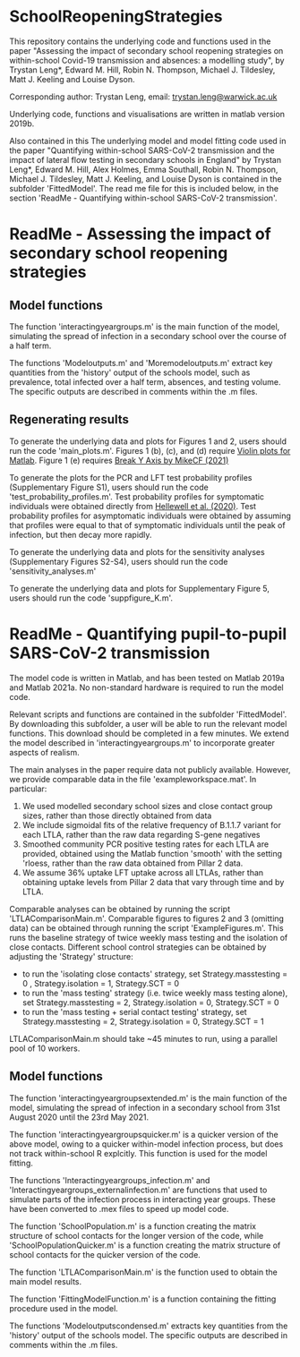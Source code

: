 


# SchoolReopeningStrategies



This repository contains the underlying code and functions used in the paper "Assessing the impact of secondary school reopening strategies on within-school Covid-19 transmission and absences: a modelling study", by Trystan Leng*, Edward M. Hill, Robin N. Thompson, Michael J. Tildesley, Matt J. Keeling and Louise Dyson.

Corresponding author: Trystan Leng, email: trystan.leng@warwick.ac.uk

Underlying code, functions and visualisations are written in matlab version 2019b.


Also contained in this The underlying model and model fitting code used in the paper "Quantifying within-school SARS-CoV-2 transmission and the impact of lateral flow testing in secondary schools in England" by Trystan Leng*, Edward M. Hill, Alex Holmes, Emma Southall, Robin N. Thompson, Michael J. Tildesley, Matt J. Keeling, and Louise Dyson is contained in the subfolder 'FittedModel'. The read me file for this is included below, in the section 'ReadMe - Quantifying within-school SARS-CoV-2 transmission'.

# ReadMe -  Assessing the impact of secondary school reopening strategies 


## Model functions
The function 'interactingyeargroups.m' is the main function of the model, simulating the spread of infection in a secondary school over the course of a half term.

The functions 'Modeloutputs.m' and 'Moremodeloutputs.m' extract key quantities from the 'history' output of the schools model, such as prevalence, total infected over a half term, absences, and testing volume. The specific outputs are described in comments within the .m files.

## Regenerating results
To generate the underlying data and plots for Figures 1 and 2, users should run the code 'main_plots.m'. Figures 1 (b), (c), and (d) require [Violin plots for Matlab](https://github.com/bastibe/Violinplot-Matlab#:~:text=A%20violin%20plot%20is%20an,overlays%20the%20data%20points%20itself.&text=violinplot%20is%20meant%20as%20a,boxplot%20(excluding%20named%20arguments).). Figure 1 (e) requires [Break Y Axis by MikeCF (2021)](https://www.mathworks.com/matlabcentral/fileexchange/45760-break-y-axis)

To generate the plots for the PCR and LFT test probability profiles (Supplementary Figure S1), users should run the code 'test_probability_profiles.m'. Test probability profiles for symptomatic individuals were obtained directly from [Hellewell et al. (2020)](https://cmmid.github.io/topics/covid19/pcr-positivity-over-time.html). Test probability profiles for asymptomatic individuals were obtained by assuming that profiles were equal to that of symptomatic individuals until the peak of infection, but then decay more rapidly. 

To generate the underlying data and plots for the sensitivity analyses (Supplementary Figures S2-S4), users should run the code 'sensitivity_analyses.m'

To generate the underlying data and plots for Supplementary Figure 5, users should run the code 'suppfigure_K.m'.

# ReadMe - Quantifying pupil-to-pupil SARS-CoV-2 transmission 

The model code is written in Matlab, and has been tested on Matlab 2019a and Matlab 2021a. No non-standard hardware is required to run the model code. 

Relevant scripts and functions are contained in the subfolder 'FittedModel'. By downloading this subfolder, a user will be able to run the relevant model functions. This download should be completed in a few minutes.  We extend the model described in 'interactingyeargroups.m' to incorporate greater aspects of realism.

The main analyses in the paper require data not publicly available. However, we provide comparable data in the file 'exampleworkspace.mat'. In particular:

1) We used modelled secondary school sizes and close contact group sizes, rather than those directly obtained from data
2) We include sigmoidal fits of the relative frequency of B.1.1.7 variant for each LTLA, rather than the raw data regarding S-gene negatives
3) Smoothed community PCR positive testing rates for each LTLA are provided, obtained using the Matlab function 'smooth' with the setting 'rloess, rather than the raw data obtained from Pillar 2 data.
4) We assume 36% uptake LFT uptake across all LTLAs, rather than obtaining uptake levels from Pillar 2 data that vary through time and by LTLA.



Comparable analyses can be obtained by running the script 'LTLAComparisonMain.m'.  Comparable figures to figures 2 and 3 (omitting data) can be obtained through running the script 'ExampleFigures.m'.  This runs the baseline strategy of twice weekly mass testing and the isolation of close contacts. Different school control strategies can be obtained by adjusting the 'Strategy' structure:

 - to run the 'isolating close contacts' strategy, set Strategy.masstesting = 0 , Strategy.isolation = 1, Strategy.SCT = 0
 - to run the 'mass testing' strategy (i.e. twice weekly mass testing alone), set Strategy.masstesting = 2, Strategy.isolation = 0, Strategy.SCT = 0
 - to run the 'mass testing + serial contact testing' strategy, set Strategy.masstesting = 2, Strategy.isolation = 0, Strategy.SCT = 1

LTLAComparisonMain.m should take ~45 minutes to run, using a parallel pool of 10 workers.

## Model functions
The function 'interactingyeargroupsextended.m' is the main function of the model, simulating the spread of infection in a secondary school from 31st August 2020 until the 23rd May 2021.

The function 'interactingyeargroupsquicker.m' is a quicker version of the above model, owing to a  quicker within-model infection process, but does not track within-school R explcitly. This function is used for the model fitting.

The functions 'Interactingyeargroups_infection.m' and 'Interactingyeargroups_externalinfection.m' are functions that used to simulate parts of the infection process in interacting year groups. These have been converted to .mex files to speed up model code. 

The function 'SchoolPopulation.m' is a function creating the matrix structure of school contacts for the longer version of the code, while 'SchoolPopulationQuicker.m' is a function creating the matrix structure of school contacts for the quicker version of the code.

The function 'LTLAComparisonMain.m' is the function used to obtain the main model results. 

The function 'FittingModelFunction.m' is a function containing the fitting procedure used in the model.

The functions 'Modeloutputscondensed.m' extracts key quantities from the 'history' output of the schools model. The specific outputs are described in comments within the .m files.


